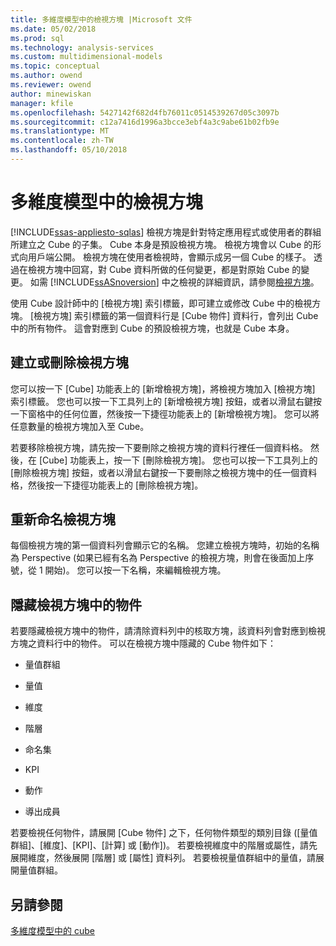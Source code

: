 ```yaml
---
title: 多維度模型中的檢視方塊 |Microsoft 文件
ms.date: 05/02/2018
ms.prod: sql
ms.technology: analysis-services
ms.custom: multidimensional-models
ms.topic: conceptual
ms.author: owend
ms.reviewer: owend
author: minewiskan
manager: kfile
ms.openlocfilehash: 5427142f682d4fb76011c0514539267d05c3097b
ms.sourcegitcommit: c12a7416d1996a3bcce3ebf4a3c9abe61b02fb9e
ms.translationtype: MT
ms.contentlocale: zh-TW
ms.lasthandoff: 05/10/2018
---
```

# <a name="perspectives-in-multidimensional-models"></a>多維度模型中的檢視方塊
[!INCLUDE[ssas-appliesto-sqlas](../../includes/ssas-appliesto-sqlas.md)]
  檢視方塊是針對特定應用程式或使用者的群組所建立之 Cube 的子集。 Cube 本身是預設檢視方塊。 檢視方塊會以 Cube 的形式向用戶端公開。 檢視方塊在使用者檢視時，會顯示成另一個 Cube 的樣子。 透過在檢視方塊中回寫，對 Cube 資料所做的任何變更，都是對原始 Cube 的變更。 如需 [!INCLUDE[ssASnoversion](../../includes/ssasnoversion-md.md)] 中之檢視的詳細資訊，請參閱[檢視方塊](../../analysis-services/multidimensional-models-olap-logical-cube-objects/perspectives.md)。  
  
 使用 Cube 設計師中的 [檢視方塊] 索引標籤，即可建立或修改 Cube 中的檢視方塊。 [檢視方塊] 索引標籤的第一個資料行是 [Cube 物件] 資料行，會列出 Cube 中的所有物件。 這會對應到 Cube 的預設檢視方塊，也就是 Cube 本身。  
  
## <a name="creating-or-deleting-perspectives"></a>建立或刪除檢視方塊  
 您可以按一下 [Cube] 功能表上的 [新增檢視方塊]，將檢視方塊加入 [檢視方塊] 索引標籤。 您也可以按一下工具列上的 [新增檢視方塊] 按鈕，或者以滑鼠右鍵按一下窗格中的任何位置，然後按一下捷徑功能表上的 [新增檢視方塊]。 您可以將任意數量的檢視方塊加入至 Cube。  
  
 若要移除檢視方塊，請先按一下要刪除之檢視方塊的資料行裡任一個資料格。 然後，在 [Cube] 功能表上，按一下 [刪除檢視方塊]。 您也可以按一下工具列上的 [刪除檢視方塊] 按鈕，或者以滑鼠右鍵按一下要刪除之檢視方塊中的任一個資料格，然後按一下捷徑功能表上的 [刪除檢視方塊]。  
  
## <a name="renaming-perspectives"></a>重新命名檢視方塊  
 每個檢視方塊的第一個資料列會顯示它的名稱。 您建立檢視方塊時，初始的名稱為 Perspective (如果已經有名為 Perspective 的檢視方塊，則會在後面加上序號，從 1 開始)。 您可以按一下名稱，來編輯檢視方塊。  
  
## <a name="hiding-objects-from-a-perspective"></a>隱藏檢視方塊中的物件  
 若要隱藏檢視方塊中的物件，請清除資料列中的核取方塊，該資料列會對應到檢視方塊之資料行中的物件。 可以在檢視方塊中隱藏的 Cube 物件如下：  
  
-   量值群組  
  
-   量值  
  
-   維度  
  
-   階層  
  
-   命名集  
  
-   KPI  
  
-   動作  
  
-   導出成員  
  
 若要檢視任何物件，請展開 [Cube 物件] 之下，任何物件類型的類別目錄 ([量值群組]、[維度]、[KPI]、[計算] 或 [動作])。 若要檢視維度中的階層或屬性，請先展開維度，然後展開 [階層] 或 [屬性] 資料列。 若要檢視量值群組中的量值，請展開量值群組。  
  
## <a name="see-also"></a>另請參閱  
 [多維度模型中的 cube](../../analysis-services/multidimensional-models/cubes-in-multidimensional-models.md)  
  
  
